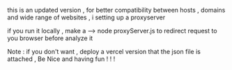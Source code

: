 this is an updated version , for better compatibility between hosts , domains and wide range of websites , i setting up a proxyserver 

if you run it locally , make a 
    -->  node proxyServer.js to redirect request to you browser before analyze it 

Note : if you don't want , deploy a vercel version that the json file is attached , 
  Be Nice and having fun ! ! ! 
